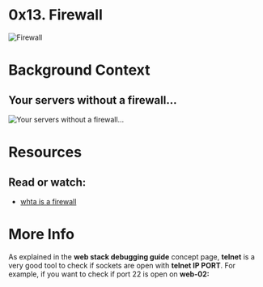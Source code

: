 # 0x13. Firewall

![Firewall](https://s3.amazonaws.com/intranet-projects-files/holbertonschool-sysadmin_devops/284/V1HjQ1Y.png)

# Background Context
## Your servers without a firewall…

![Your servers without a firewall…](https://s3.amazonaws.com/intranet-projects-files/holbertonschool-sysadmin_devops/155/holbertonschool-firewall.gif)

# Resources

## Read or watch:

* [whta is a firewall](https://en.wikipedia.org/wiki/Firewall_%28computing%29)

# More Info

As explained in the **web stack debugging guide** concept page, **telnet** is a very good tool to check if sockets are open
with **telnet IP PORT**. For example, if you want to check if port 22 is open on **web-02:**


